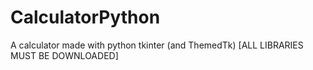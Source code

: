 # CalculatorPython
A calculator made with python tkinter (and ThemedTk) [ALL LIBRARIES MUST BE DOWNLOADED]
